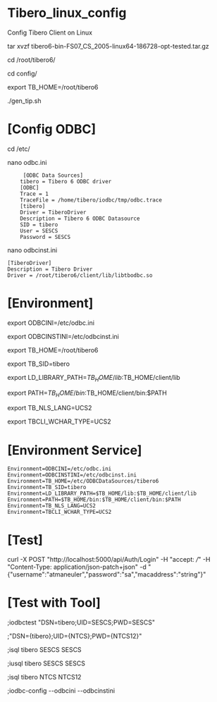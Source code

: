 # Tibero_linux_config
Config Tibero Client on Linux

tar xvzf tibero6-bin-FS07_CS_2005-linux64-186728-opt-tested.tar.gz 

cd /root/tibero6/

cd config/

export TB_HOME=/root/tibero6

./gen_tip.sh 

# [Config ODBC] 
 cd /etc/
 
 nano odbc.ini
 
		 [ODBC Data Sources]
		tibero = Tibero 6 ODBC driver
		[ODBC]
		Trace = 1
		TraceFile = /home/tibero/iodbc/tmp/odbc.trace
		[tibero]
		Driver = TiberoDriver
		Description = Tibero 6 ODBC Datasource
		SID = tibero
		User = SESCS
		Password = SESCS
    
nano odbcinst.ini 

	[TiberoDriver]
	Description = Tibero Driver
	Driver = /root/tibero6/client/lib/libtbodbc.so

# [Environment]
export ODBCINI=/etc/odbc.ini

export ODBCINSTINI=/etc/odbcinst.ini

export TB_HOME=/root/tibero6

export TB_SID=tibero

export LD_LIBRARY_PATH=$TB_HOME/lib:$TB_HOME/client/lib

export PATH=$TB_HOME/bin:$TB_HOME/client/bin:$PATH

export TB_NLS_LANG=UCS2

export TBCLI_WCHAR_TYPE=UCS2



# [Environment Service]

    Environment=ODBCINI=/etc/odbc.ini
    Environment=ODBCINSTINI=/etc/odbcinst.ini
    Environment=TB_HOME=/etc/ODBCDataSources/tibero6
    Environment=TB_SID=tibero
    Environment=LD_LIBRARY_PATH=$TB_HOME/lib:$TB_HOME/client/lib
    Environment=PATH=$TB_HOME/bin:$TB_HOME/client/bin:$PATH
    Environment=TB_NLS_LANG=UCS2
    Environment=TBCLI_WCHAR_TYPE=UCS2

# [Test]
curl -X POST "http://localhost:5000/api/Auth/Login" -H  "accept: */*" -H  "Content-Type: application/json-patch+json" -d "{\"username\":\"atmaneuler\",\"password\":\"sa\",\"macaddress\":\"string\"}"



# [Test with Tool]

;iodbctest "DSN=tibero;UID=SESCS;PWD=SESCS"

;"DSN={tibero};UID={NTCS};PWD={NTCS12}"

;isql tibero SESCS SESCS

;iusql tibero SESCS SESCS

;isql tibero NTCS NTCS12

;iodbc-config --odbcini --odbcinstini

